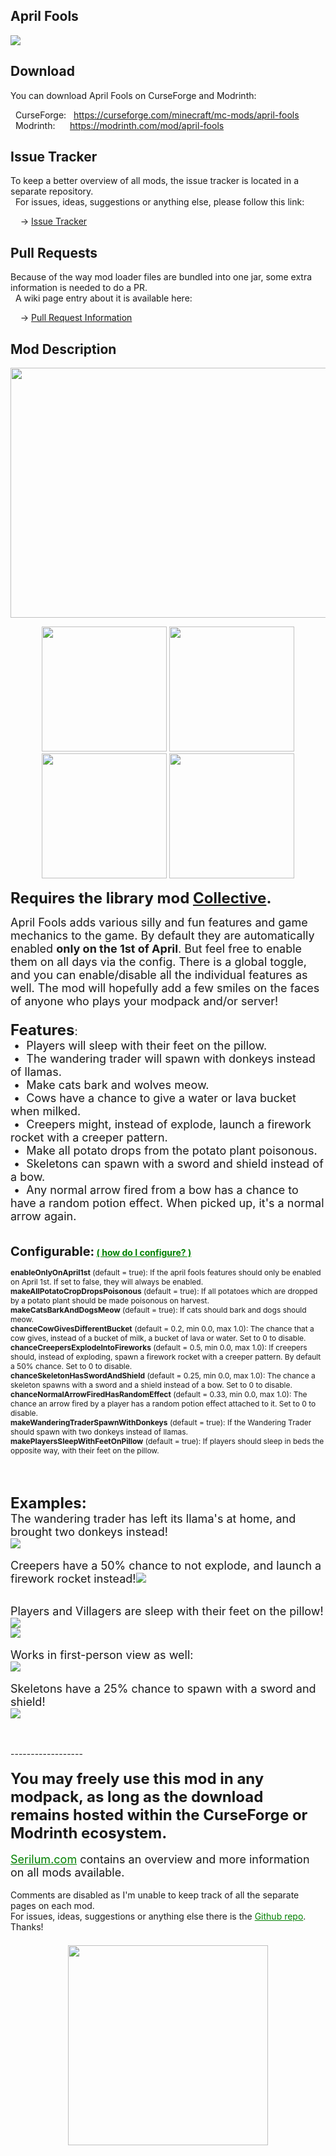 <h2>April Fools</h2>
<p><a href="https://github.com/Serilum/April-Fools"><img src="https://serilum.com/assets/data/logo/april-fools.png"></a></p><h2>Download</h2>
<p>You can download April Fools on CurseForge and Modrinth:</p><p>&nbsp;&nbsp;CurseForge: &nbsp;&nbsp;<a href="https://curseforge.com/minecraft/mc-mods/april-fools">https://curseforge.com/minecraft/mc-mods/april-fools</a><br>&nbsp;&nbsp;Modrinth: &nbsp;&nbsp;&nbsp;&nbsp;&nbsp;<a href="https://modrinth.com/mod/april-fools">https://modrinth.com/mod/april-fools</a></p>
<h2>Issue Tracker</h2>
<p>To keep a better overview of all mods, the issue tracker is located in a separate repository.<br>&nbsp;&nbsp;For issues, ideas, suggestions or anything else, please follow this link:</p>
<p>&nbsp;&nbsp;&nbsp;&nbsp;-> <a href="https://serilum.com/url/issue-tracker">Issue Tracker</a></p>
<h2>Pull Requests</h2>
<p>Because of the way mod loader files are bundled into one jar, some extra information is needed to do a PR.<br>&nbsp;&nbsp;A wiki page entry about it is available here:</p>
<p>&nbsp;&nbsp;&nbsp;&nbsp;-> <a href="https://serilum.com/url/pull-requests">Pull Request Information</a></p>
<h2>Mod Description</h2>
<p style="text-align: center;"><a href="https://serilum.com/"><img src="https://github.com/Serilum/.cdn/raw/main/description/header/header.png" alt="" width="838" height="400" /></a></p>
<p style="text-align: center;"><a href="https://curseforge.com/members/serilum/projects" target="_blank" rel="noopener noreferrer"><img src="https://raw.githubusercontent.com/Serilum/.data-workflow/main/badges/svg/curseforge.svg" width="200" /></a> <a href="https://modrinth.com/user/Serilum" target="_blank" rel="noopener noreferrer"><img src="https://raw.githubusercontent.com/Serilum/.data-workflow/main/badges/svg/modrinth.svg" width="200" /></a> <a href="https://patreon.com/serilum" target="_blank" rel="noopener noreferrer"><img src="https://raw.githubusercontent.com/Serilum/.data-workflow/main/badges/svg/patreon.svg" width="200" /></a> <a href="https://youtube.com/@serilum" target="_blank" rel="noopener noreferrer"><img src="https://raw.githubusercontent.com/Serilum/.data-workflow/main/badges/svg/youtube.svg" width="200" /></a></p>
<p><strong><span style="font-size: 24px;">Requires the library mod&nbsp;<a style="font-size: 24px;" href="https://curseforge.com/minecraft/mc-mods/collective" target="_blank" rel="noopener noreferrer">Collective</a>.<br /></span></strong></p>
<p><span style="font-size: 18px;">April Fools adds various silly and fun features and game mechanics to the game. By default they are automatically enabled <strong>only on the 1st of April</strong>. But feel free to enable them on all days via the config. There is a global toggle, and you can enable/disable all the individual features as well. The mod will hopefully add a few smiles on the faces of anyone who plays your modpack and/or server!<br /><br /><span style="font-size: 24px;"><strong>Features</strong></span>:<br />&nbsp;&bull;&nbsp; Players will sleep with their feet on the pillow.<br />&nbsp;&bull;&nbsp; The wandering trader will spawn with donkeys instead of llamas.<br />&nbsp;&bull;&nbsp; Make cats bark and wolves meow.<br />&nbsp;&bull;&nbsp; Cows have a chance to give a water or lava bucket when milked.<br />&nbsp;&bull;&nbsp; Creepers might, instead of explode, launch a firework rocket with a creeper pattern.<br />&nbsp;&bull;&nbsp; Make all potato drops from the potato plant poisonous.<br />&nbsp;&bull;&nbsp; Skeletons can spawn with a sword and shield instead of a bow.<br />&nbsp;&bull;&nbsp; Any normal arrow fired from a bow has a chance to have a random potion effect. When picked up, it's a normal arrow again.<br /></span><br /><br /><strong><span style="font-size: 20px;">Configurable:</span> <span style="color: #008000; font-size: 14px;"><a style="color: #008000;" title="how" href="https://github.com/Serilum/.information/wiki/how-to-configure-mods" target="_blank" rel="noopener noreferrer">(&nbsp;how do I configure?&nbsp;)</a></span><br /></strong></p>
<div class="spoiler">
<p><span style="font-size: 12px;"><strong>enableOnlyOnApril1st</strong>&nbsp;(default = true): If the april fools features should only be enabled on April 1st. If set to false, they will always be enabled.</span><br /><span style="font-size: 12px;"><strong>makeAllPotatoCropDropsPoisonous</strong>&nbsp;(default = true): If all potatoes which are dropped by a potato plant should be made poisonous on harvest.</span><br /><span style="font-size: 12px;"><strong>makeCatsBarkAndDogsMeow</strong>&nbsp;(default = true): If cats should bark and dogs should meow.</span><br /><span style="font-size: 12px;"><strong>chanceCowGivesDifferentBucket</strong>&nbsp;(default = 0.2, min 0.0, max 1.0): The chance that a cow gives, instead of a bucket of milk, a bucket of lava or water. Set to 0 to disable.</span><br /><span style="font-size: 12px;"><strong>chanceCreepersExplodeIntoFireworks</strong>&nbsp;(default = 0.5, min 0.0, max 1.0): If creepers should, instead of exploding, spawn a firework rocket with a creeper pattern. By default a 50% chance. Set to 0 to disable.</span><br /><span style="font-size: 12px;"><strong>chanceSkeletonHasSwordAndShield</strong>&nbsp;(default = 0.25, min 0.0, max 1.0): The chance a skeleton spawns with a sword and a shield instead of a bow. Set to 0 to disable.</span><br /><span style="font-size: 12px;"><strong>chanceNormalArrowFiredHasRandomEffect</strong>&nbsp;(default = 0.33, min 0.0, max 1.0): The chance an arrow fired by a player has a random potion effect attached to it. Set to 0 to disable.</span><br /><span style="font-size: 12px;"><strong>makeWanderingTraderSpawnWithDonkeys</strong>&nbsp;(default = true): If the Wandering Trader should spawn with two donkeys instead of llamas.</span><br /><span style="font-size: 12px;"><strong>makePlayersSleepWithFeetOnPillow</strong>&nbsp;(default = true): If players should sleep in beds the opposite way, with their feet on the pillow.</span></p>
</div>
<p>&nbsp;</p>
<p><br /><span style="font-size: 24px;"><strong>Examples:</strong></span><br /><span style="font-size: 18px;">The wandering trader has left its llama's at home, and brought two donkeys instead!</span><br /><img src="https://github.com/Serilum/.cdn/raw/main/projects/april-fools/a.png" /><br /><br /><span style="font-size: 18px;">Creepers have a 50% chance to not explode, and launch a firework rocket instead!</span><img src="https://github.com/Serilum/.cdn/raw/main/projects/april-fools/b.gif" /></p>
<p>&nbsp;<br /><span style="font-size: 18px;">Players and Villagers are sleep with their feet on the pillow!</span><br /><img src="https://github.com/Serilum/.cdn/raw/main/projects/april-fools/c.png" /><br /><img src="https://github.com/Serilum/.cdn/raw/main/projects/april-fools/d.png" /><br /><br /><span style="font-size: 18px;">Works in first-person view as well:</span><br /><img src="https://github.com/Serilum/.cdn/raw/main/projects/april-fools/e.png" /><br /><br /><span style="font-size: 18px;">Skeletons have a 25% chance to spawn with a sword and shield!</span><br /><img src="https://github.com/Serilum/.cdn/raw/main/projects/april-fools/f.png" /><br /><br /></p>
<p><br />------------------<br /><br /><span style="font-size: 24px;"><strong>You may freely use this mod in any modpack, as long as the download remains hosted within the CurseForge or Modrinth ecosystem.</strong></span><br /><br /><span style="font-size: 18px;"><a style="font-size: 18px; color: #008000;" href="https://serilum.com/" target="_blank" rel="noopener noreferrer">Serilum.com</a> contains an overview and more information on all mods available.</span><br /><br /><span style="font-size: 14px;">Comments are disabled as I'm unable to keep track of all the separate pages on each mod.</span><span style="font-size: 14px;"><br />For issues, ideas, suggestions or anything else there is the&nbsp;<a style="font-size: 14px; color: #008000;" href="https://github.com/Serilum/.issue-tracker" target="_blank" rel="noopener noreferrer">Github repo</a>. Thanks!</span><span style="font-size: 6px;"><br /><br /></span></p>
<p style="text-align: center;"><a href="https://serilum.com/donate" target="_blank" rel="noopener noreferrer"><img src="https://github.com/Serilum/.cdn/raw/main/description/projects/support.svg" alt="" width="320" /></a></p>